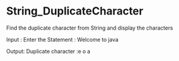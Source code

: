 # String_DuplicateCharacter
Find the duplicate character from String and display the characters 

Input :
Enter the Statement : Welcome to java

Output:
Duplicate character :e o a 
